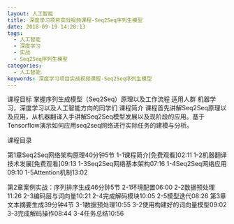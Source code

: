 ```yaml
---
layout: 人工智能
title: 深度学习项目实战视频课程-Seq2Seq序列生模型
date: 2018-09-19 14:28:13
tags:
  - 人工智能
  - 深度学习
  - 实战
  - Seq2Seq序列生模型
categories:
  - 人工智能
keywords: 深度学习项目实战视频课程-Seq2Seq序列生模型
---
```

课程目标
掌握序列生成模型（Seq2Seq）原理以及工作流程
适用人群
机器学习，深度学习以及人工智能方向的同学们
课程简介
课程首先讲解Seq2Seq原理以及应用，从机器翻译入手讲解Seq2Seq模型发展以及现阶段的应用。基于Tensorflow演示如何应用seq2seq网络进行实际任务的建模与分析。

课程目录

第1章Seq2Seq网络架构原理40分钟5节
1-1课程简介[免费观看]02:11
1-2机器翻译技术发展[免费观看]09:13
1-3Seq2Seq网络基本架构07:16
1-4Seq2Seq网络应用09:10
1-5Attention机制13:02
<!-- more -->
第2章案例实战：序列排序生成46分钟5节
2-1环境配置06:00
2-2数据预处理11:26
2-3编码层与词向量10:21
2-4完成解码模块10:05
2-5模型迭代08:26
第3章文本摘要生成39分钟4节
3-1数据预处理10:55
3-2使用构建好的词向量模型09:02
3-3完成解码操作08:44
3-4任务总结10:56
<div id="jspay" sid="c8DXJeE5121" style="display:none">c8DXJeE5121</div>
<script type="text/javascript" src="https://www.fageka.com/j.js"></script>
<script type="text/javascript" src="https://www.fageka.com/f.js" charset="utf-8"></script>
